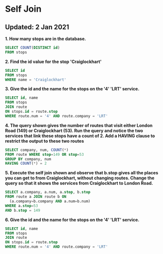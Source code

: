 # Self Join
## Updated: 2 Jan 2021

**1. How many stops are in the database.**
~~~sql
SELECT COUNT(DISTINCT id)
FROM stops
~~~

**2. Find the id value for the stop 'Craiglockhart'**
~~~sql
SELECT id
FROM stops
WHERE name = 'Craiglockhart'
~~~

**3. Give the id and the name for the stops on the '4' 'LRT' service.**
~~~sql
SELECT id, name
FROM stops
JOIN route
ON stops.id = route.stop
WHERE route.num = '4' AND route.company = 'LRT'
~~~

**4. The query shown gives the number of routes that visit either London Road (149) or Craiglockhart (53). Run the query and notice the two services that link these stops have a count of 2. Add a HAVING clause to restrict the output to these two routes**
~~~sql
SELECT company, num, COUNT(*)
FROM route WHERE stop=149 OR stop=53
GROUP BY company, num
HAVING COUNT(*) = 2
~~~


**5. Execute the self join shown and observe that b.stop gives all the places you can get to from Craiglockhart, without changing routes. Change the query so that it shows the services from Craiglockhart to London Road.**
~~~sql
SELECT a.company, a.num, a.stop, b.stop
FROM route a JOIN route b ON
  (a.company=b.company AND a.num=b.num)
WHERE a.stop=53
AND b.stop = 149
~~~

**6. Give the id and the name for the stops on the '4' 'LRT' service.**
~~~sql
SELECT id, name
FROM stops
JOIN route
ON stops.id = route.stop
WHERE route.num = '4' AND route.company = 'LRT'
~~~

